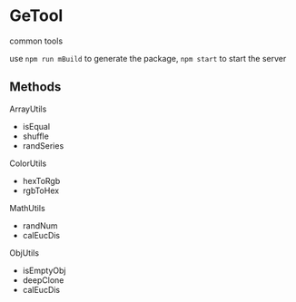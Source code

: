 # GeTool
common tools 

use `npm run mBuild` to generate the package, `npm start` to start the server

## Methods

ArrayUtils
* isEqual
* shuffle
* randSeries

ColorUtils
* hexToRgb
* rgbToHex

MathUtils
* randNum
* calEucDis

ObjUtils
* isEmptyObj
* deepClone
* calEucDis